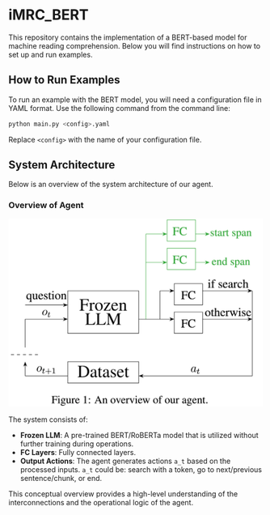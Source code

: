 # iMRC_BERT

This repository contains the implementation of a BERT-based model for machine reading comprehension. Below you will find instructions on how to set up and run examples.

## How to Run Examples

To run an example with the BERT model, you will need a configuration file in YAML format. Use the following command from the command line:

```bash
python main.py <config>.yaml
```
Replace `<config>` with the name of your configuration file.

## System Architecture

Below is an overview of the system architecture of our agent.

### Overview of Agent
![Agent Overview](utils/image.png)

The system consists of:
- **Frozen LLM**: A pre-trained BERT/RoBERTa model that is utilized without further training during operations.
- **FC Layers**: Fully connected layers.
- **Output Actions**: The agent generates actions `a_t` based on the processed inputs. `a_t` could be: search with a token, go to next/previous sentence/chunk, or end. 

This conceptual overview provides a high-level understanding of the interconnections and the operational logic of the agent.
